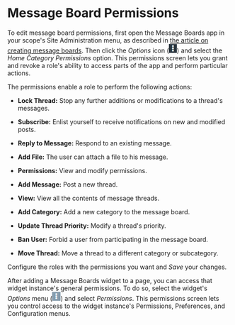 # Message Board Permissions [](id=message-board-permissions)

To edit message board permissions, first open the Message Boards app in your 
scope's Site Administration menu, as described in 
[the article on creating message boards](/develop/tutorials/-/knowledge_base/7-1/creating-message-boards). 
Then click the *Options* icon 
(![Options](../../../../images/icon-options.png)) and select the 
*Home Category Permissions* option. This permissions screen lets you grant and 
revoke a role's ability to access parts of the app and perform particular 
actions. 

The permissions enable a role to perform the following actions: 

-   **Lock Thread:** Stop any further additions or modifications to a thread's
    messages. 

-   **Subscribe:** Enlist yourself to receive notifications on new and modified
    posts. 

-   **Reply to Message:** Respond to an existing message. 

-   **Add File:** The user can attach a file to his message. 

-   **Permissions:** View and modify permissions. 

-   **Add Message:** Post a new thread. 

-   **View:** View all the contents of message threads. 

-   **Add Category:** Add a new category to the message board. 

-   **Update Thread Priority:** Modify a thread's priority. 

-   **Ban User:** Forbid a user from participating in the message board. 

-   **Move Thread:** Move a thread to a different category or subcategory. 

Configure the roles with the permissions you want and *Save* your changes. 

After adding a Message Boards widget to a page, you can access that widget 
instance's general permissions. To do so, select the widget's *Options* menu 
(![Options](../../../../images/icon-app-options.png)) and select *Permissions*. 
This permissions screen lets you control access to the widget instance's 
Permissions, Preferences, and Configuration menus. 
